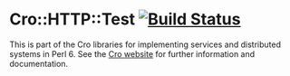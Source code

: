 # Cro::HTTP::Test [![Build Status](https://travis-ci.org/croservices/cro-http-test.svg?branch=master)](https://travis-ci.org/croservices/cro-http-test)

This is part of the Cro libraries for implementing services and distributed
systems in Perl 6. See the [Cro website](http://cro.services/) for further
information and documentation.
